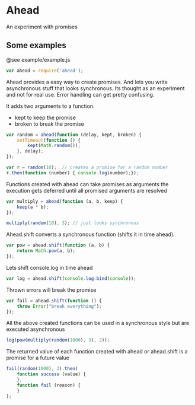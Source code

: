 # Ahead

An experiment with promises

## Some examples

@see example/example.js

```Javascript
var ahead = require('ahead');
```

Ahead provides a easy way to create promises. And lets you write
asynchronous stuff that looks synchronous. Its thought as an experiment
and not for real use. Error handling can get pretty confusing.



It adds two arguments to a function.

- kept to keep the promise
- broken to break the promise

```Javascript
var random = ahead(function (delay, kept, broken) {
    setTimeout(function () {
        kept(Math.random());
    }, delay);
});

var r = random(10);  // creates a promise for a random number
r.then(function (number) { console.log(number);});


```

Functions created with ahead can take promises as arguments
the execution gets deferred until all promised arguments are resolved

```Javascript
var multiply = ahead(function (a, b, keep) {
    keep(a * b);
});

multiply(random(10), 3); // just looks synchronous
```

Ahead.shift converts a synchronous function (shifts it in time ahead).

```Javascript
var pow = ahead.shift(function (a, b) {
    return Math.pow(a, b);
});
```

Lets shift console.log in time ahead

```Javascript
var log = ahead.shift(console.log.bind(console));
```

Thrown errors will break the promise

```Javascript
var fail = ahead.shift(function () {
    throw Error("break everything");
});
```

All the above created functions can be used in a
synchronous style but are executed asynchronous

```Javascript
log(pow(multiply(random(1000), 3), 2));
```


The returned value of each function created with
ahead or ahead.shift is a promise for a future value

```Javascript
fail(random(1000), 3).then(
    function success (value) {
    },
    function fail (reason) {
    }
);
```

